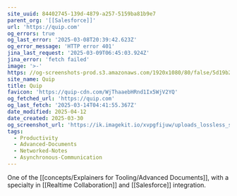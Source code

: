 ```yaml
---
site_uuid: 84402745-139d-4879-a257-5159ba81b9e7
parent_org: '[[Salesforce]]'
url: 'https://quip.com'
og_errors: true
og_last_error: '2025-03-08T20:39:42.623Z'
og_error_message: 'HTTP error 401'
jina_last_request: '2025-03-09T06:45:03.924Z'
jina_error: 'fetch failed'
image: '>-'
https: //og-screenshots-prod.s3.amazonaws.com/1920x1080/80/false/5d19b240cdbe5d57f0e0625adb76852d2008f9191ac10194ad31c4936057151d.jpeg
site_name: Quip
title: Quip
favicon: 'https://quip-cdn.com/WjThaaebHRnd1Ix5WjV2YQ'
og_fetched_url: 'https://quip.com'
og_last_fetch: '2025-03-14T04:41:55.367Z'
date_modified: 2025-04-12
date_created: 2025-03-30
og_screenshot_url: 'https://ik.imagekit.io/xvpgfijuw/uploads_lossless_screenshots_20250527_Quip_og_screenshot.jpeg'
tags:
  - Productivity
  - Advanced-Documents
  - Networked-Notes
  - Asynchronous-Communication
---
```


One of the [[concepts/Explainers for Tooling/Advanced Documents]], with a specialty in [[Realtime Collaboration]] and [[Salesforce]] integration.

